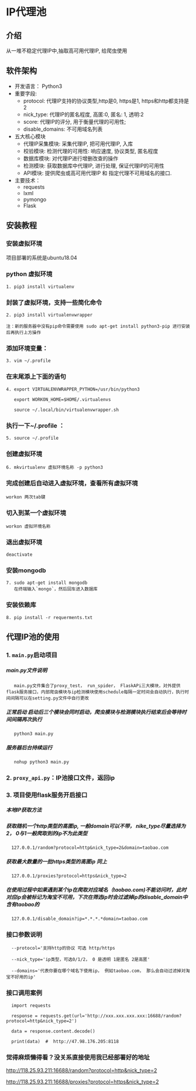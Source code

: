 # IP代理池

## 介绍

从一堆不稳定代理IP中,抽取高可用代理IP, 给爬虫使用

## 软件架构

- 开发语言： Python3
- 重要字段:
  - protocol: 代理IP支持的协议类型,http是0, https是1, https和http都支持是2
  - nick_type: 代理IP的匿名程度, 高匿:0, 匿名: 1, 透明:2
  - score: 代理IP的评分, 用于衡量代理的可用性;
  - disable_domains: 不可用域名列表
- 五大核心模块
  - 代理IP采集模块: 采集代理IP, 把可用代理IP, 入库
  - 校验模块: 检测代理的可用性: 响应速度, 协议类型, 匿名程度
  - 数据库模块: 对代理IP进行增删改查的操作
  - 检测模块: 获取数据库中代理IP, 进行处理, 保证代理IP的可用性
  - API模块: 提供爬虫或高可用代理IP 和 指定代理不可用域名的接口.
- 主要技术：
  - requests
  - lxml
  - pymongo
  - Flask

## 安装教程

### 安装虚拟环境

项目部署的系统是ubuntu18.04


### python 虚拟环境
    1. pip3 install virtualenv 
### 封装了虚拟环境，支持一些简化命令
    2. pip3 install virtualenvwrapper

    注：新的服务器中没有pip命令需要使用 sudo apt-get install python3-pip 进行安装后再执行上方操作


### 添加环境变量：
    3. vim ~/.profile
### 在末尾添上下面的语句
    4. export VIRTUALENVWRAPPER_PYTHON=/usr/bin/python3

       export WORKON_HOME=$HOME/.virtualenvs

       source ~/.local/bin/virtualenvwrapper.sh

### 执行一下~/.profile ：
    5. source ~/.profile


### 创建虚拟环境
    6. mkvirtualenv 虚拟环境名称 -p python3
### 完成创建后自动进入虚拟环境，查看所有虚拟环境
    workon 两次tab键
### 切入到某一个虚拟环境
    workon 虚拟环境名称
### 退出虚拟环境
    deactivate


### 安装mongodb
    7. sudo apt-get install mongodb
       在终端输入`mongo`，然后回车进入数据库 


### 安装依赖库
    8. pip install -r requerments.txt


## 代理IP池的使用

### 1. `main.py`启动项目  

   ##### main.py文件说明
       main.py文件集合了proxy_test， run_spider， FlaskAPi三大模块，对外提供flask服务接口，内部爬虫模块与ip检测模块使用schedule每隔一定时间会自动执行，执行时间间隔可以在setting.py文件中自行更改
   
   ##### 正常启动  启动后三个模块会同时启动，爬虫模块与检测模块执行结束后会等待时间间隔再次执行
       python3 main.py
   
   ##### 服务器后台持续运行
       nohup python3 main.py

### 2. `proxy_api.py`：IP池接口文件，返回ip

### 3. 项目使用flask服务开启接口
   ##### 本地IP获取方法
   ##### 获取随机一个http类型的高匿ip, 一般domain可以不带， nike_type尽量选择为2， 0与1一般爬取到的ip不为此类型
      127.0.0.1/random?protocol=http&nick_type=2&domain=taobao.com
   ##### 获取最大数量的一批https类型的高匿ip 同上
      127.0.0.1/proxies?protocol=https&nick_type=2
   ##### 在使用过程中如果遇到某个ip在爬取对应域名（taobao.com)不能访问时，此时对应ip会被标记为淘宝不可用，下次在筛选ip时会过滤掉ip的disable_domain中含有taobao的
      127.0.0.1/disable_domain?ip=*.*.*.*domain=taobao.com
   
   ### 接口参数说明
      --protocol='支持http的协议 可选 http/https
   
      --nick_type='ip类型，可选0/1/2， 0 是透明 1是匿名 2是高匿'
      
      --domains='代表你要在哪个域名下使用ip， 例如taobao.com， 那么会自动过滤掉对淘宝不好用的ip'
   
   

   ### 接口调用案例
      import requests
   
      response = requests.get(url='http://xxx.xxx.xxx.xxx:16688/random?protocol=http&nick_type=2')

      data = response.content.decode()
   
      print(data)  #  http://47.98.176.205:8118
   
   
   
   
   ### 觉得麻烦懒得看？没关系直接使用我已经部署好的地址
   
   http://118.25.93.211:16688/random?protocol=http&nick_type=2
   
   http://118.25.93.211:16688/proxies?protocol=https&nick_type=2

